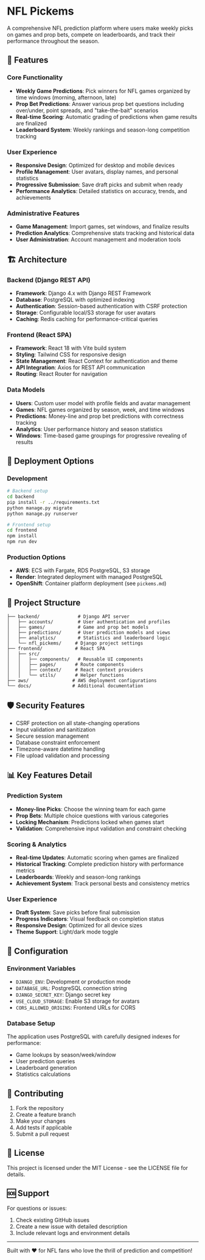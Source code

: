 # NFL Pickems

A comprehensive NFL prediction platform where users make weekly picks on games and prop bets, compete on leaderboards, and track their performance throughout the season.

## 🏈 Features

### Core Functionality
- **Weekly Game Predictions**: Pick winners for NFL games organized by time windows (morning, afternoon, late)
- **Prop Bet Predictions**: Answer various prop bet questions including over/under, point spreads, and "take-the-bait" scenarios
- **Real-time Scoring**: Automatic grading of predictions when game results are finalized
- **Leaderboard System**: Weekly rankings and season-long competition tracking

### User Experience
- **Responsive Design**: Optimized for desktop and mobile devices
- **Profile Management**: User avatars, display names, and personal statistics
- **Progressive Submission**: Save draft picks and submit when ready
- **Performance Analytics**: Detailed statistics on accuracy, trends, and achievements

### Administrative Features
- **Game Management**: Import games, set windows, and finalize results
- **Prediction Analytics**: Comprehensive stats tracking and historical data
- **User Administration**: Account management and moderation tools

## 🏗️ Architecture

### Backend (Django REST API)
- **Framework**: Django 4.x with Django REST Framework
- **Database**: PostgreSQL with optimized indexing
- **Authentication**: Session-based authentication with CSRF protection
- **Storage**: Configurable local/S3 storage for user avatars
- **Caching**: Redis caching for performance-critical queries

### Frontend (React SPA)
- **Framework**: React 18 with Vite build system
- **Styling**: Tailwind CSS for responsive design
- **State Management**: React Context for authentication and theme
- **API Integration**: Axios for REST API communication
- **Routing**: React Router for navigation

### Data Models
- **Users**: Custom user model with profile fields and avatar management
- **Games**: NFL games organized by season, week, and time windows
- **Predictions**: Money-line and prop bet predictions with correctness tracking
- **Analytics**: User performance history and season statistics
- **Windows**: Time-based game groupings for progressive revealing of results

## 🚀 Deployment Options

### Development
```bash
# Backend setup
cd backend
pip install -r ../requirements.txt
python manage.py migrate
python manage.py runserver

# Frontend setup
cd frontend
npm install
npm run dev
```

### Production Options
- **AWS**: ECS with Fargate, RDS PostgreSQL, S3 storage
- **Render**: Integrated deployment with managed PostgreSQL
- **OpenShift**: Container platform deployment (see `pickems.md`)

## 📁 Project Structure

```
├── backend/              # Django API server
│   ├── accounts/         # User authentication and profiles
│   ├── games/            # Game and prop bet models
│   ├── predictions/      # User prediction models and views
│   ├── analytics/        # Statistics and leaderboard logic
│   └── nfl_pickems/     # Django project settings
├── frontend/            # React SPA
│   ├── src/
│   │   ├── components/   # Reusable UI components
│   │   ├── pages/       # Route components
│   │   ├── context/     # React context providers
│   │   └── utils/       # Helper functions
├── aws/                # AWS deployment configurations
└── docs/               # Additional documentation
```

## 🛡️ Security Features

- CSRF protection on all state-changing operations
- Input validation and sanitization
- Secure session management
- Database constraint enforcement
- Timezone-aware datetime handling
- File upload validation and processing

## 📊 Key Features Detail

### Prediction System
- **Money-line Picks**: Choose the winning team for each game
- **Prop Bets**: Multiple choice questions with various categories
- **Locking Mechanism**: Predictions locked when games start
- **Validation**: Comprehensive input validation and constraint checking

### Scoring & Analytics
- **Real-time Updates**: Automatic scoring when games are finalized
- **Historical Tracking**: Complete prediction history with performance metrics
- **Leaderboards**: Weekly and season-long rankings
- **Achievement System**: Track personal bests and consistency metrics

### User Experience
- **Draft System**: Save picks before final submission
- **Progress Indicators**: Visual feedback on completion status
- **Responsive Design**: Optimized for all device sizes
- **Theme Support**: Light/dark mode toggle

## 🔧 Configuration

### Environment Variables
- `DJANGO_ENV`: Development or production mode
- `DATABASE_URL`: PostgreSQL connection string
- `DJANGO_SECRET_KEY`: Django secret key
- `USE_CLOUD_STORAGE`: Enable S3 storage for avatars
- `CORS_ALLOWED_ORIGINS`: Frontend URLs for CORS

### Database Setup
The application uses PostgreSQL with carefully designed indexes for performance:
- Game lookups by season/week/window
- User prediction queries
- Leaderboard generation
- Statistics calculations

## 🤝 Contributing

1. Fork the repository
2. Create a feature branch
3. Make your changes
4. Add tests if applicable
5. Submit a pull request

## 📄 License

This project is licensed under the MIT License - see the LICENSE file for details.

## 🆘 Support

For questions or issues:
1. Check existing GitHub issues
2. Create a new issue with detailed description
3. Include relevant logs and environment details

---

Built with ❤️ for NFL fans who love the thrill of prediction and competition!